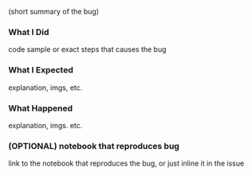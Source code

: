 (short summary of the bug)

### What I Did

code sample or exact steps that causes the bug

### What I Expected

explanation, imgs, etc.

### What Happened 

explanation, imgs. etc.

### (OPTIONAL) notebook that reproduces bug 

link to the notebook that reproduces the bug, or just inline it in the issue
